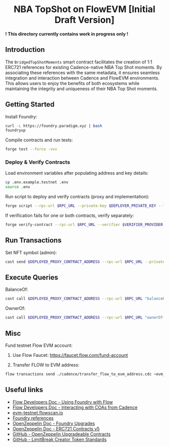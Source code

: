 # <h1 align="center"> NBA TopShot on FlowEVM [Initial Draft Version] </h1>

**! This directory currently contains work in progress only !**

## Introduction

The `BridgedTopShotMoments` smart contract facilitates the creation of 1:1 ERC721 references for existing Cadence-native NBA Top Shot moments. By associating these references with the same metadata, it ensures seamless integration and interaction between Cadence and FlowEVM environments. This allows users to enjoy the benefits of both ecosystems while maintaining the integrity and uniqueness of their NBA Top Shot moments.

## Getting Started

Install Foundry:

```sh
curl -L https://foundry.paradigm.xyz | bash
foundryup
```

Compile contracts and run tests:
```sh
forge test --force -vvv
```

### Deploy & Verify Contracts

Load environment variables after populating address and key details:

```sh
cp .env.example.testnet .env
source .env
```

Run script to deploy and verify contracts (proxy and implementation):

```sh
forge script --rpc-url $RPC_URL --private-key $DEPLOYER_PRIVATE_KEY --legacy script/Deploy.s.sol:DeployScript --broadcast --verify --verifier $VERIFIER_PROVIDER --verifier-url $VERIFIER_URL
```

If verification fails for one or both contracts, verify separately:

```sh
forge verify-contract --rpc-url $RPC_URL --verifier $VERIFIER_PROVIDER --verifier-url $VERIFIER_URL <address-of-contract-to-verify>
```

## Run Transactions

Set NFT symbol (admin):

```sh
cast send $DEPLOYED_PROXY_CONTRACT_ADDRESS --rpc-url $RPC_URL --private-key $DEPLOYER_PRIVATE_KEY --legacy "setSymbol(string)" <new-nft-symbol>
```

## Execute Queries

BalanceOf:
```sh
cast call $DEPLOYED_PROXY_CONTRACT_ADDRESS --rpc-url $RPC_URL "balanceOf(address)(uint256)" $DEPLOYER_ADDRESS
```

OwnerOf:
```sh
cast call $DEPLOYED_PROXY_CONTRACT_ADDRESS --rpc-url $RPC_URL "ownerOf(uint256)(address)" <nft-id>
```

## Misc

Fund testnet Flow EVM account:

1. Use Flow Faucet: https://faucet.flow.com/fund-account

2. Transfer FLOW to EVM address:

```sh
flow transactions send ./cadence/transfer_flow_to_evm_address.cdc <evm_address_hex> <ufix64_amount> --network testnet --signer testnet-account
```

## Useful links

- [Flow Developers Doc - Using Foundry with Flow](https://developers.flow.com/evm/guides/foundry)
- [Flow Developers Doc - Interacting with COAs from Cadence](https://developers.flow.com/evm/cadence/interacting-with-coa)
- [evm-testnet.flowscan.io](https://evm-testnet.flowscan.io)
- [Foundry references](https://book.getfoundry.sh/reference)
- [OpenZeppelin Doc - Foundry Upgrades](https://docs.openzeppelin.com/upgrades-plugins/foundry-upgrades)
- [OpenZeppelin Doc - ERC721 Contracts v5](https://docs.openzeppelin.com/contracts/5.x/api/token/erc721)
- [GitHub - OpenZeppelin Upgradeable Contracts](https://github.com/OpenZeppelin/openzeppelin-contracts-upgradeable)
- [GitHub - LimitBreak Creator Token Standards](https://github.com/limitbreakinc/creator-token-standards)
